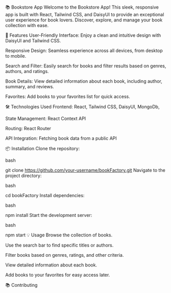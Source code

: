 
📚 Bookstore App
Welcome to the Bookstore App! This sleek, responsive app is built with React, Tailwind CSS, and DaisyUI to provide an exceptional user experience for book lovers. Discover, explore, and manage your book collection with ease.

🚀 Features
User-Friendly Interface: Enjoy a clean and intuitive design with DaisyUI and Tailwind CSS.

Responsive Design: Seamless experience across all devices, from desktop to mobile.

Search and Filter: Easily search for books and filter results based on genres, authors, and ratings.

Book Details: View detailed information about each book, including author, summary, and reviews.

Favorites: Add books to your favorites list for quick access.

🛠️ Technologies Used
Frontend: React, Tailwind CSS, DaisyUI, MongoDb,

State Management: React Context API

Routing: React Router

API Integration: Fetching book data from a public API

📦 Installation
Clone the repository:

bash


git clone https://github.com/your-username/bookFactory.git
Navigate to the project directory:

bash


cd bookFactory
Install dependencies:

bash


npm install
Start the development server:

bash


npm start
💡 Usage
Browse the collection of books.

Use the search bar to find specific titles or authors.

Filter books based on genres, ratings, and other criteria.

View detailed information about each book.

Add books to your favorites for easy access later.

📚 Contributing
